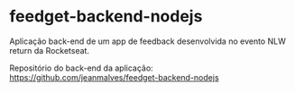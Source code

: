 # feedget-backend-nodejs
Aplicação back-end de um app de feedback desenvolvida no evento NLW return da Rocketseat.

Repositório do back-end da aplicação: https://github.com/jeanmalves/feedget-backend-nodejs
